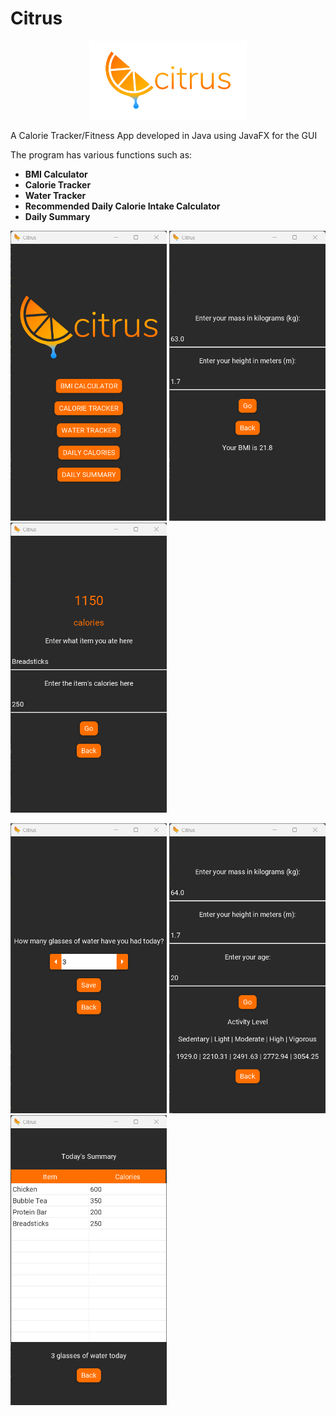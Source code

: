 # Citrus
<p align="center">
 <img src="CalTrack/citrus header_small.png" width="50%" height="50%">
</p>

A Calorie Tracker/Fitness App developed in Java using JavaFX for the GUI

The program has various functions such as:
* **BMI Calculator**
* **Calorie Tracker**
* **Water Tracker**
* **Recommended Daily Calorie Intake Calculator**
* **Daily Summary**

<p float="left">
  <img src="screenshots/1.png" width="250" />
  <img src="screenshots/2.png" width="250" /> 
  <img src="screenshots/3.png" width="250" />
</p>

<p float="left">
  <img src="screenshots/4.png" width="250" />
  <img src="screenshots/5.png" width="250" /> 
  <img src="screenshots/6.png" width="250" />
</p>
